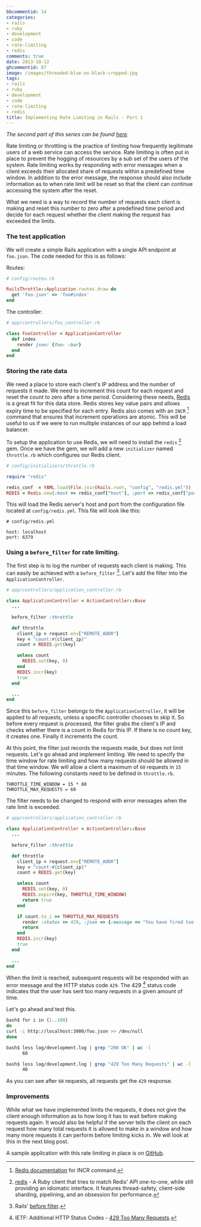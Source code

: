 ```yaml
---
bbcommentid: 14
categories:
- rails
- ruby
- development
- code
- rate-limiting
- redis
comments: true
date: 2013-10-12
ghcommentid: 87
image: /images/threaded-blue-on-black-cropped.jpg
tags:
- rails
- ruby
- development
- code
- rate-limiting
- redis
title: Implementing Rate Limiting in Rails - Part 1
---
```


*The second part of this series can be found [here](/blog/2013/10/13/implementing-rate-limiting-in-rails-part-2/).*

Rate limiting or throttling is the practice of limiting how frequently legitimate users of a web service can access the service. Rate limiting is often put in place to prevent the hogging of resources by a sub set of the users of the system. Rate limiting works by responding with error messages when a client exceeds their allocated share of requests within a predefined time window. In addition to the error message, the response should also include information as to when rate limit will be reset so that the client can continue accessing the system after the reset.

What we need is a way to record the number of requests each client is making and reset this number to zero after a predefined time period and decide for each request whether the client making the request has exceeded the limits.

### The test application
We will create a simple Rails application with a single API endpoint at `foo.json`. The code needed for this is as follows:

Routes:
```ruby
# config/routes.rb

RailsThrottle::Application.routes.draw do
  get 'foo.json' => 'foo#index'
end
```

The controller:
```ruby
# app/controllers/foo_controller.rb

class FooController < ApplicationController
  def index
    render json: {foo: :bar}
  end
end
```

### Storing the rate data

We need a place to store each client's IP address and the number of requests it made. We need to increment this count for each request and reset the count to zero after a time period. Considering these needs, [Redis](http://redis.io/) is a great fit for this data store. Redis stores key value pairs and allows expiry time to be specified for each entry. Redis also comes with an `INCR` [^1] command that ensures that increment operations are atomic. This will be useful to us if we were to run multiple instances of our app behind a load balancer.

To setup the application to use Redis, we will need to install the `redis` [^2] gem. Once we have the gem, we will add a new `initializer` named `throttle.rb` which configures our Redis client.

```ruby
# config/initializers/throttle.rb

require "redis"

redis_conf  = YAML.load(File.join(Rails.root, "config", "redis.yml"))
REDIS = Redis.new(:host => redis_conf["host"], :port => redis_conf["port"])
```

This will load the Redis server's host and port from the configuration file located at `config/redis.yml`. This file will look like this:

```
# config/redis.yml

host: localhost
port: 6379
```


### Using a `before_filter` for rate limiting.

The first step is to log the number of requests each client is making. This can easily be achieved with a `before_filter` [^3]. Let's add the filter into the `ApplicationController`.

```ruby
# app/controllers/application_controller.rb

class ApplicationController < ActionController::Base
  ...

  before_filter :throttle

  def throttle
    client_ip = request.env["REMOTE_ADDR"]
    key = "count:#{client_ip}"
    count = REDIS.get(key)

    unless count
      REDIS.set(key, 0)
    end
    REDIS.incr(key)
    true
  end

  ...
end
```

Since this `before_filter` belongs to the `ApplicationController`, it will be applied to all requests, unless a specific controller chooses to skip it. So before every request is processed, the filter grabs the client's IP and checks whether there is a count in Redis for this IP. If there is no count key, it creates one. Finally it increments the count.

At this point, the filter just records the requests made, but does not limit requests. Let's go ahead and implement limiting. We need to specify the time window for rate limiting and how many requests should be allowed in that time window. We will allow a client a maximum of `60` requests in `15` minutes. The following constants need to be defined in `throttle.rb`.

```
THROTTLE_TIME_WINDOW = 15 * 60
THROTTLE_MAX_REQUESTS = 60
```

The filter needs to be changed to respond with error messages when the rate limit is exceeded.

```ruby
# app/controllers/application_controller.rb

class ApplicationController < ActionController::Base
  ...

  before_filter :throttle

  def throttle
    client_ip = request.env["REMOTE_ADDR"]
    key = "count:#{client_ip}"
    count = REDIS.get(key)

    unless count
      REDIS.set(key, 0)
      REDIS.expire(key, THROTTLE_TIME_WINDOW)
      return true
    end

    if count.to_i >= THROTTLE_MAX_REQUESTS
      render :status => 429, :json => {:message => "You have fired too many requests. Please wait for some time."}
      return
    end
    REDIS.incr(key)
    true
  end

  ...
end
```

When the limit is reached, subsequent requests will be responded with an error message and the HTTP status code `429`. The 429 [^4] status code indicates that the user has sent too many requests in a given amount of time.

Let's go ahead and test this.

```bash
bash$ for i in {1..100}
do
curl -i http://localhost:3000/foo.json >> /dev/null
done

bash$ less log/development.log | grep "200 OK" | wc -l
      60

bash$ less log/development.log | grep "429 Too Many Requests" | wc -l
      40

```
As you can see after `60` requests, all requests get the `429` response.


### Improvements

While what we have implemented limits the requests, it does not give the client enough information as to how long it has to wait before making requests again. It would also be helpful if the server tells the client on each request how many total requests it is allowed to make in a window and how many more requests it can perform before limiting kicks in. We will look at this in the next blog post.

A sample application with this rate limiting in place is on [GitHub](https://github.com/sdqali/rails_throttle/tree/filter).

[^1]: [Redis documentation](http://redis.io/commands/incr) for INCR command.
[^2]: [redis](https://rubygems.org/gems/redis) - A Ruby client that tries to match Redis' API one-to-one, while still providing an idiomatic interface. It features thread-safety, client-side sharding, pipelining, and an obsession for performance.
[^3]: Rails' [before filter](http://apidock.com/rails/AbstractController/Callbacks/ClassMethods/before_filter).
[^4]: IETF: Additional HTTP Status Codes - [429 Too Many Requests](https://tools.ietf.org/html/rfc6585#section-4).